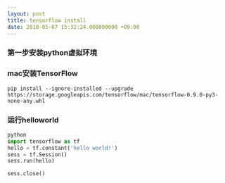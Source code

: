 ```yaml
---
layout: post
title: tensorflow install
date: 2018-05-07 15:32:24.000000000 +09:00
---
```


### 第一步安装python虚拟环境  

### mac安装TensorFlow 
```shell
pip install --ignore-installed --upgrade https://storage.googleapis.com/tensorflow/mac/tensorflow-0.9.0-py3-none-any.whl
```
### 运行helloworld
```python
python 
import tensorflow as tf
hello = tf.constant('hello world!')
sess = tf.Session()
sess.run(hello)

sess.close()
```



[jekyll-docs]: http://jekyllrb.com/docs/home
[jekyll-gh]:   https://github.com/jekyll/jekyll
[jekyll-talk]: https://talk.jekyllrb.com/
